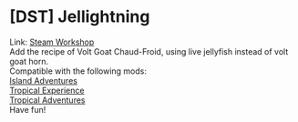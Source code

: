 # [DST] Jellightning
Link: [Steam Workshop](https://steamcommunity.com/sharedfiles/filedetails/?id=3194146838)  
Add the recipe of Volt Goat Chaud-Froid, using live jellyfish instead of volt goat horn.  
Compatible with the following mods:  
[Island Adventures](https://steamcommunity.com/sharedfiles/filedetails/?id=1467214795)  
[Tropical Experience](https://steamcommunity.com/sharedfiles/filedetails/?id=1505270912)  
[Tropical Adventures](https://steamcommunity.com/sharedfiles/filedetails/?id=2986194136)  
Have fun!
